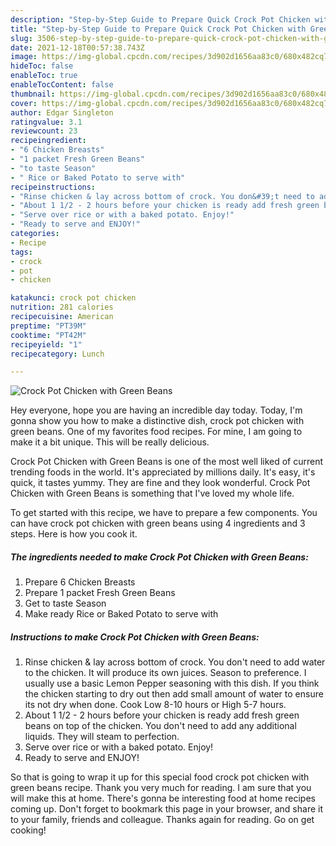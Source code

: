 ```yaml
---
description: "Step-by-Step Guide to Prepare Quick Crock Pot Chicken with Green Beans"
title: "Step-by-Step Guide to Prepare Quick Crock Pot Chicken with Green Beans"
slug: 3506-step-by-step-guide-to-prepare-quick-crock-pot-chicken-with-green-beans
date: 2021-12-18T00:57:38.743Z
image: https://img-global.cpcdn.com/recipes/3d902d1656aa83c0/680x482cq70/crock-pot-chicken-with-green-beans-recipe-main-photo.jpg
hideToc: false
enableToc: true
enableTocContent: false
thumbnail: https://img-global.cpcdn.com/recipes/3d902d1656aa83c0/680x482cq70/crock-pot-chicken-with-green-beans-recipe-main-photo.jpg
cover: https://img-global.cpcdn.com/recipes/3d902d1656aa83c0/680x482cq70/crock-pot-chicken-with-green-beans-recipe-main-photo.jpg
author: Edgar Singleton
ratingvalue: 3.1
reviewcount: 23
recipeingredient:
- "6 Chicken Breasts"
- "1 packet Fresh Green Beans"
- "to taste Season"
- " Rice or Baked Potato to serve with"
recipeinstructions:
- "Rinse chicken & lay across bottom of crock. You don&#39;t need to add water to the chicken. It will produce its own juices. Season to preference. I usually use a basic Lemon Pepper seasoning with this dish. If you think the chicken starting to dry out then add small amount of water to ensure its not dry when done. Cook Low 8-10 hours or High 5-7 hours."
- "About 1 1/2 - 2 hours before your chicken is ready add fresh green beans on top of the chicken. You don&#39;t need to add any additional liquids. They will steam to perfection."
- "Serve over rice or with a baked potato. Enjoy!"
- "Ready to serve and ENJOY!"
categories:
- Recipe
tags:
- crock
- pot
- chicken

katakunci: crock pot chicken 
nutrition: 281 calories
recipecuisine: American
preptime: "PT39M"
cooktime: "PT42M"
recipeyield: "1"
recipecategory: Lunch

---
```



![Crock Pot Chicken with Green Beans](https://img-global.cpcdn.com/recipes/3d902d1656aa83c0/680x482cq70/crock-pot-chicken-with-green-beans-recipe-main-photo.jpg)

Hey everyone, hope you are having an incredible day today. Today, I'm gonna show you how to make a distinctive dish, crock pot chicken with green beans. One of my favorites food recipes. For mine, I am going to make it a bit unique. This will be really delicious.



Crock Pot Chicken with Green Beans is one of the most well liked of current trending foods in the world. It's appreciated by millions daily. It's easy, it's quick, it tastes yummy. They are fine and they look wonderful. Crock Pot Chicken with Green Beans is something that I've loved my whole life.


To get started with this recipe, we have to prepare a few components. You can have crock pot chicken with green beans using 4 ingredients and 3 steps. Here is how you cook it.

<!--inarticleads1-->

##### The ingredients needed to make Crock Pot Chicken with Green Beans:

1. Prepare 6 Chicken Breasts
1. Prepare 1 packet Fresh Green Beans
1. Get to taste Season
1. Make ready  Rice or Baked Potato to serve with




<!--inarticleads2-->

##### Instructions to make Crock Pot Chicken with Green Beans:

1. Rinse chicken & lay across bottom of crock. You don&#39;t need to add water to the chicken. It will produce its own juices. Season to preference. I usually use a basic Lemon Pepper seasoning with this dish. If you think the chicken starting to dry out then add small amount of water to ensure its not dry when done. Cook Low 8-10 hours or High 5-7 hours.
1. About 1 1/2 - 2 hours before your chicken is ready add fresh green beans on top of the chicken. You don&#39;t need to add any additional liquids. They will steam to perfection.
1. Serve over rice or with a baked potato. Enjoy!
1. Ready to serve and ENJOY!



So that is going to wrap it up for this special food crock pot chicken with green beans recipe. Thank you very much for reading. I am sure that you will make this at home. There's gonna be interesting food at home recipes coming up. Don't forget to bookmark this page in your browser, and share it to your family, friends and colleague. Thanks again for reading. Go on get cooking!
